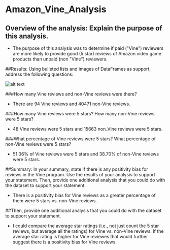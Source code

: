 # Amazon_Vine_Analysis

## Overview of the analysis: Explain the purpose of this analysis.

- The purpose of this analysis was to determine if paid ("Vine") reviewers are more likely to provide good (5 star) reviews of Amazon video game products than unpaid (non "Vine") reviewers.  

##Results: Using bulleted lists and images of DataFrames as support, address the following questions:

![alt text](https://github.com/smucnyj13104/Amazon_Vine_Analysis/Results.png?raw=true)

###How many Vine reviews and non-Vine reviews were there?

- There are 94 Vine reviews and 40471 non-Vine reviews.

###How many Vine reviews were 5 stars? How many non-Vine reviews were 5 stars?

- 48 Vine reviews were 5 stars and 15663 non_Vine reviews were 5 stars.

###What percentage of Vine reviews were 5 stars? What percentage of non-Vine reviews were 5 stars?

- 51.06% of Vine reviews were 5 stars and 38.70% of non-Vine reviews were 5 stars.

##Summary: In your summary, state if there is any positivity bias for reviews in the Vine program. Use the results of your analysis to support your statement. Then, provide one additional analysis that you could do with the dataset to support your statement.

- There is a positivity bias for Vine reviews as a greater percentage of them were 5 stars vs. non-Vine reviews.

##Then, provide one additional analysis that you could do with the dataset to support your statement.
- I could compare the average star ratings (i.e., not just count the 5 star reviews, but average all the ratings) for Vine vs. non-Vine reviews. If the average star rating is higher for Vine reviewes that would further suggest there is a positivity bias for Vine reviews. 
